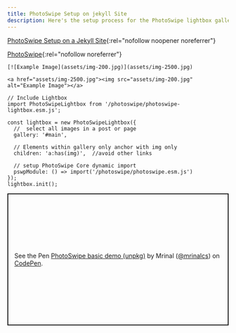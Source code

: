 ```yaml
---
title: PhotoSwipe Setup on jekyll Site
description: Here's the setup process for the PhotoSwipe lightbox gallery on  Jekyll site
---
```


[PhotoSwipe Setup on a Jekyll Site](https://ryanarnaudin.com/blog/photoswipe-setup/){:rel="nofollow noopener noreferrer"}

[PhotoSwipe](https://photoswipe.com/){:rel="nofollow noreferrer"}

```
[![Example Image](assets/img-200.jpg)](assets/img-2500.jpg)
```

```  
<a href="assets/img-2500.jpg"><img src="assets/img-200.jpg" alt="Example Image"></a>
```

```
// Include Lightbox 
import PhotoSwipeLightbox from '/photoswipe/photoswipe-lightbox.esm.js';

const lightbox = new PhotoSwipeLightbox({
  //  select all images in a post or page
  gallery: '#main',

  // Elements within gallery only anchor with img only 
  children: 'a:has(img)',  //avoid other links

  // setup PhotoSwipe Core dynamic import
  pswpModule: () => import('/photoswipe/photoswipe.esm.js')
});
lightbox.init();
```

<p class="codepen" data-height="300" data-default-tab="html,result" data-slug-hash="KKEZwMW" data-user="mrinalcs" style="height: 300px; box-sizing: border-box; display: flex; align-items: center; justify-content: center; border: 2px solid; margin: 1em 0; padding: 1em;">
  <span>See the Pen <a href="https://codepen.io/mrinalcs/pen/KKEZwMW">
  PhotoSwipe basic demo (unpkg)</a> by Mrinal (<a href="https://codepen.io/mrinalcs">@mrinalcs</a>)
  on <a href="https://codepen.io">CodePen</a>.</span>
</p>
<script async src="https://cpwebassets.codepen.io/assets/embed/ei.js"></script>